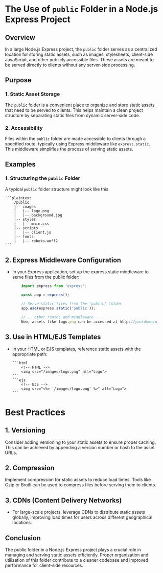 # The Use of `public` Folder in a Node.js Express Project

## Overview

In a large Node.js Express project, the `public` folder serves as a centralized location for storing static assets, such as images, stylesheets, client-side JavaScript, and other publicly accessible files. These assets are meant to be served directly to clients without any server-side processing.

## Purpose

### 1. Static Asset Storage

The `public` folder is a convenient place to organize and store static assets that need to be served to clients. This helps maintain a clean project structure by separating static files from dynamic server-side code.

### 2. Accessibility

Files within the `public` folder are made accessible to clients through a specified route, typically using Express middleware like `express.static`. This middleware simplifies the process of serving static assets.

## Examples

### 1. Structuring the `public` Folder

A typical `public` folder structure might look like this:

    ```plaintext
        /public
        |-- images
        |   |-- logo.png
        |   |-- background.jpg
        |-- styles
        |   |-- main.css
        |-- scripts
        |   |-- client.js
        |-- fonts
        |   |-- roboto.woff2
    ```

## 2. Express Middleware Configuration

- In your Express application, set up the express.static middleware to serve files from the public folder:

  ```javascript
      import express from 'express';

      const app = express();

      // Serve static files from the 'public' folder
      app.use(express.static('public'));

      // ...other routes and middleware
      Now, assets like logo.png can be accessed at http://yourdomain.com/images/logo.png.
  ```

## 3. Use in HTML/EJS Templates

- In your HTML or EJS templates, reference static assets with the appropriate path:

      ```html
          <!-- HTML -->
          <img src="/images/logo.png" alt="Logo">
      ```
      ```ejs
          <!-- EJS -->
          <img src="<%= '/images/logo.png' %>" alt="Logo">
      ```

# Best Practices

## 1. Versioning

Consider adding versioning to your static assets to ensure proper caching. This can be achieved by appending a version number or hash to the asset URLs.

## 2. Compression

Implement compression for static assets to reduce load times. Tools like Gzip or Brotli can be used to compress files before serving them to clients.

## 3. CDNs (Content Delivery Networks)

- For large-scale projects, leverage CDNs to distribute static assets globally, improving load times for users across different geographical locations.

## Conclusion

The public folder in a Node.js Express project plays a crucial role in managing and serving static assets efficiently. Proper organization and utilization of this folder contribute to a cleaner codebase and improved performance for client-side resources.
